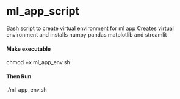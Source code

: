 # ml_app_script
Bash script to create virtual environment for ml app
Creates virtual environment and installs numpy pandas matplotlib and streamlit

#### Make executable
chmod +x ml_app_env.sh
#### Then Run
./ml_app_env.sh <your app name goes here>
